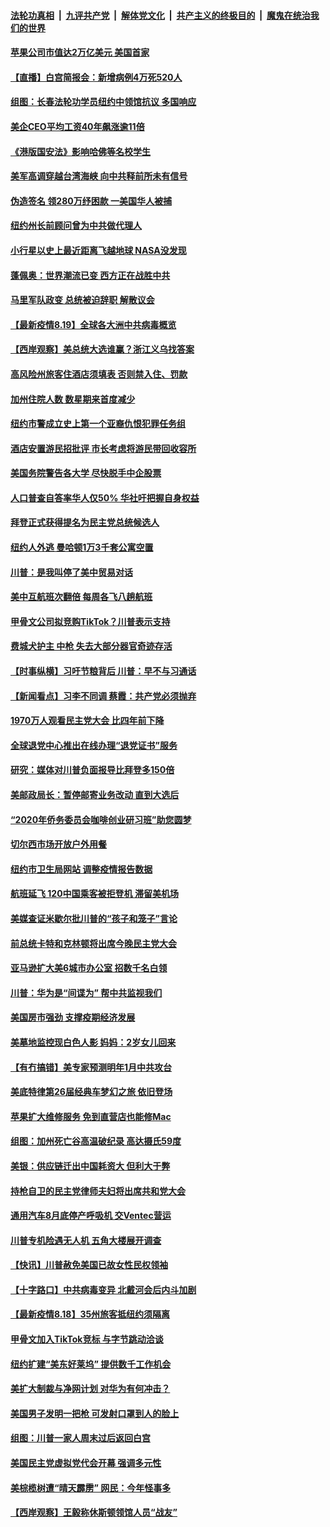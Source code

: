 

####  [法轮功真相](../../../../basic/blob/master/README.md?t=08200203) &nbsp;|&nbsp; [九评共产党](../../../../9ping.md/blob/master/README.md?t=08200203) &nbsp;|&nbsp; [解体党文化](../../../../jtdwh.md/blob/master/README.md?t=08200203)  &nbsp;|&nbsp; [共产主义的终极目的](../../../../gczydzjmd.md/blob/master/README.md?t=08200203) &nbsp;|&nbsp; [魔鬼在统治我们的世界](../../../../mgztzwmdsj.md/blob/master/README.md?t=08200203) 

#### [苹果公司市值达2万亿美元 美国首家](../pages/nsc412/n12343220.md?t=08200203) 

#### [【直播】白宫简报会：新增病例4万死520人](../pages/nsc412/n12343274.md?t=08200203) 

#### [组图：长春法轮功学员纽约中领馆抗议 多国响应](../pages/nsc412/n12342571.md?t=08200203) 

#### [美企CEO平均工资40年飙涨逾11倍](../pages/nsc412/n12343036.md?t=08200203) 

#### [《港版国安法》影响哈佛等名校学生](../pages/nsc412/n12342999.md?t=08200203) 

#### [美军高调穿越台湾海峡 向中共释前所未有信号](../pages/nsc412/n12343056.md?t=08200203) 

#### [伪造签名 领280万纾困款 一美国华人被捕](../pages/nsc412/n12340919.md?t=08200203) 

#### [纽约州长前顾问曾为中共做代理人](../pages/nsc412/n12341646.md?t=08200203) 

#### [小行星以史上最近距离飞越地球 NASA没发现](../pages/nsc412/n12342359.md?t=08200203) 

#### [蓬佩奥：世界潮流已变 西方正在战胜中共](../pages/nsc412/n12342345.md?t=08200203) 

#### [马里军队政变 总统被迫辞职 解散议会](../pages/nsc412/n12342267.md?t=08200203) 

#### [【最新疫情8.19】全球各大洲中共病毒概览](../pages/nsc412/n12341064.md?t=08200203) 

#### [【西岸观察】美总统大选谁赢？浙江义乌找答案](../pages/nsc412/n12341497.md?t=08200203) 

#### [高风险州旅客住酒店须填表  否则禁入住、罚款](../pages/nsc412/n12341770.md?t=08200203) 

#### [加州住院人数 数星期来首度减少](../pages/nsc412/n12341913.md?t=08200203) 

#### [纽约市警成立史上第一个亚裔仇恨犯罪任务组](../pages/nsc412/n12341711.md?t=08200203) 

#### [酒店安置游民招批评 市长考虑将游民带回收容所](../pages/nsc412/n12341667.md?t=08200203) 

#### [美国务院警告各大学 尽快脱手中企股票](../pages/nsc412/n12341791.md?t=08200203) 

#### [人口普查自答率华人仅50% 华社吁把握自身权益](../pages/nsc412/n12341661.md?t=08200203) 

#### [拜登正式获得提名为民主党总统候选人](../pages/nsc412/n12341732.md?t=08200203) 

#### [纽约人外逃  曼哈顿1万3千套公寓空置](../pages/nsc412/n12341653.md?t=08200203) 

#### [川普：是我叫停了美中贸易对话](../pages/nsc412/n12341182.md?t=08200203) 

#### [美中互航班次翻倍 每周各飞八趟航班](../pages/nsc412/n12341619.md?t=08200203) 

#### [甲骨文公司拟竞购TikTok？川普表示支持](../pages/nsc412/n12341525.md?t=08200203) 

#### [费城犬护主 中枪 失去大部分器官奇迹存活](../pages/nsc412/n12340151.md?t=08200203) 

#### [【时事纵横】习吁节粮背后 川普：早不与习通话](../pages/nsc412/n12340737.md?t=08200203) 

#### [【新闻看点】习李不同调 蔡霞：共产党必须抛弃](../pages/nsc412/n12340358.md?t=08200203) 

#### [1970万人观看民主党大会 比四年前下降](../pages/nsc412/n12341140.md?t=08200203) 

#### [全球退党中心推出在线办理“退党证书”服务](../pages/nsc412/n12341202.md?t=08200203) 

#### [研究：媒体对川普负面报导比拜登多150倍](../pages/nsc412/n12340973.md?t=08200203) 

#### [美邮政局长：暂停邮寄业务改动 直到大选后](../pages/nsc412/n12340783.md?t=08200203) 

#### [“2020年侨务委员会咖啡创业研习班”助您圆梦](../pages/nsc412/n12340841.md?t=08200203) 

#### [切尔西市场开放户外用餐](../pages/nsc412/n12340955.md?t=08200203) 

#### [纽约市卫生局网站 调整疫情报告数据](../pages/nsc412/n12340950.md?t=08200203) 

#### [航班延飞 120中国乘客被拒登机 滞留美机场](../pages/nsc412/n12340952.md?t=08200203) 

#### [美媒查证米歇尔批川普的“孩子和笼子”言论](../pages/nsc412/n12340946.md?t=08200203) 

#### [前总统卡特和克林顿将出席今晚民主党大会](../pages/nsc412/n12340878.md?t=08200203) 

#### [亚马逊扩大美6城市办公室 招数千名白领](../pages/nsc412/n12340758.md?t=08200203) 

#### [川普：华为是“间谍为” 帮中共监视我们](../pages/nsc412/n12340693.md?t=08200203) 

#### [美国房市强劲 支撑疫期经济发展](../pages/nsc412/n12340667.md?t=08200203) 

#### [美墓地监控现白色人影 妈妈：2岁女儿回来](../pages/nsc412/n12340189.md?t=08200203) 

#### [【有冇搞错】美专家预测明年1月中共攻台](../pages/nsc412/n12340576.md?t=08200203) 

#### [美底特律第26届经典车梦幻之旅 依旧登场](../pages/nsc412/n12340224.md?t=08200203) 

#### [苹果扩大维修服务 免到直营店也能修Mac](../pages/nsc412/n12340421.md?t=08200203) 

#### [组图：加州死亡谷高温破纪录 高达摄氏59度](../pages/nsc412/n12340026.md?t=08200203) 

#### [美银：供应链迁出中国耗资大 但利大于弊](../pages/nsc412/n12340330.md?t=08200203) 

#### [持枪自卫的民主党律师夫妇将出席共和党大会](../pages/nsc412/n12340391.md?t=08200203) 

#### [通用汽车8月底停产呼吸机 交Ventec营运](../pages/nsc412/n12340147.md?t=08200203) 

#### [川普专机险遇无人机 五角大楼展开调查](../pages/nsc412/n12340008.md?t=08200203) 

#### [【快讯】川普赦免美国已故女性民权领袖](../pages/nsc412/n12340200.md?t=08200203) 

#### [【十字路口】中共病毒变异 北戴河会后内斗加剧](../pages/nsc412/n12338707.md?t=08200203) 

#### [【最新疫情8.18】35州旅客抵纽约须隔离](../pages/nsc412/n12338709.md?t=08200203) 

#### [甲骨文加入TikTok竞标 与字节跳动洽谈](../pages/nsc412/n12339927.md?t=08200203) 

#### [纽约扩建“美东好莱坞” 提供数千工作机会](../pages/nsc412/n12338381.md?t=08200203) 

#### [美扩大制裁与净网计划 对华为有何冲击？](../pages/nsc412/n12339748.md?t=08200203) 

#### [美国男子发明一把枪 可发射口罩到人的脸上](../pages/nsc412/n12339666.md?t=08200203) 

#### [组图：川普一家人周末过后返回白宫](../pages/nsc412/n12339386.md?t=08200203) 

#### [美国民主党虚拟党代会开幕 强调多元性](../pages/nsc412/n12339567.md?t=08200203) 

#### [美棕榄树遭“晴天霹雳” 网民：今年怪事多](../pages/nsc412/n12339059.md?t=08200203) 

#### [【西岸观察】王毅称休斯顿领馆人员“战友”](../pages/nsc412/n12339166.md?t=08200203) 


